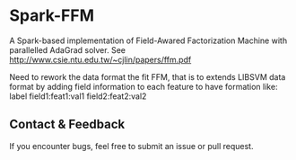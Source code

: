 # Spark-FFM
A Spark-based implementation of Field-Awared Factorization Machine with parallelled AdaGrad solver.
See http://www.csie.ntu.edu.tw/~cjlin/papers/ffm.pdf

Need to rework the data format the fit FFM, that is to extends LIBSVM data format by adding field
information to each feature to have formation like:
	label field1:feat1:val1 field2:feat2:val2

## Contact & Feedback

 If you encounter bugs, feel free to submit an issue or pull request.
